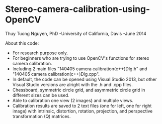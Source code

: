 Stereo-camera-calibration-using-OpenCV
======================================

Thuy Tuong Nguyen, PhD
-University of California, Davis
-June 2014
 
About this code:
- For research purpose only. 
- For beginners who are trying to use OpenCV's functions for stereo camera calibration.
- Including 2 main files "140405 camera calibration(c++)Dlg.h" and "140405 camera calibration(c++)Dlg.cpp".
- In default, the code can be opened using Visual Studio 2013, but other Visual Studio versions are alright
  with the .h and .cpp files. 
- Chessboard, symmetric circle grid, and asymmetric circle grid in different sizes can be used.
- Able to calibration one view (2 images) and multiple views.
- Calibration results are saved to 2 text files (one for left, one for right image) with intrinsic, 
  distortion, rotation, projection, and perspective transformation (Q) matrices.
